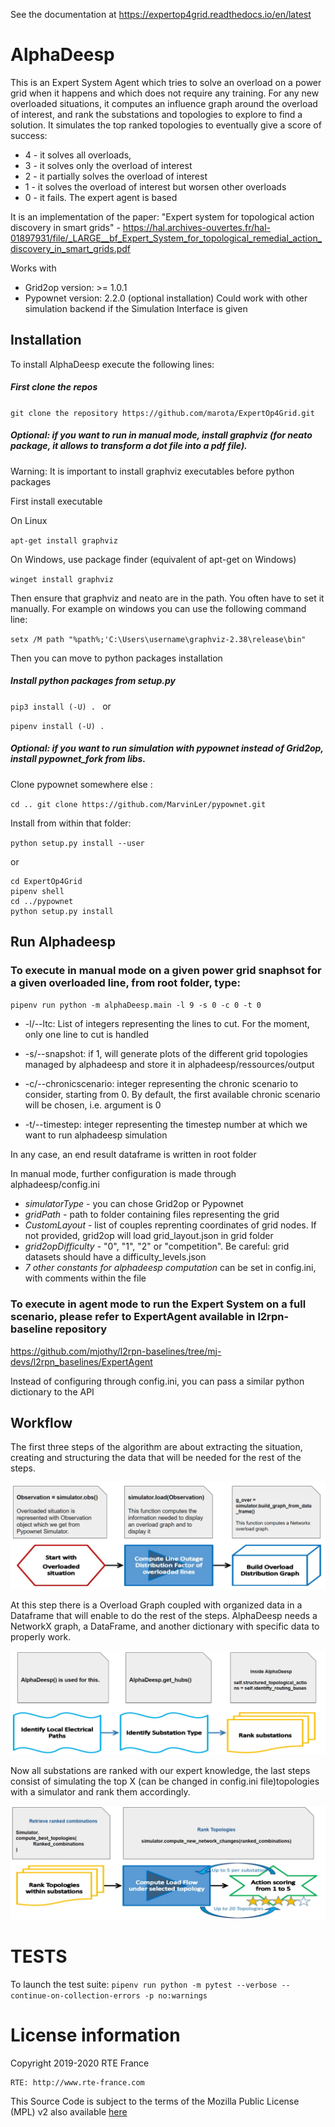 See the documentation at https://expertop4grid.readthedocs.io/en/latest

# AlphaDeesp
This is an Expert System Agent which tries to solve an overload on a power grid when it happens and which does not require any training.
For any new overloaded situations, it computes an influence graph around the overload of interest, and rank the substations and topologies to explore to find a solution.
It simulates the top ranked topologies to eventually give a score of success:
* 4 - it solves all overloads,
* 3 - it solves only the overload of interest
* 2 - it partially solves the overload of interest
* 1 - it solves the overload of interest but worsen other overloads
* 0 - it fails. The expert agent is based

It is an implementation of the paper: "Expert system for topological action discovery in smart grids" - https://hal.archives-ouvertes.fr/hal-01897931/file/_LARGE__bf_Expert_System_for_topological_remedial_action_discovery_in_smart_grids.pdf

Works with 
* Grid2op version: >= 1.0.1
* Pypownet version: 2.2.0 (optional installation)
Could work with other simulation backend if the Simulation Interface is given


## Installation
To install AlphaDeesp execute the following lines: 
##### First clone the repos
`git clone the repository https://github.com/marota/ExpertOp4Grid.git
`

##### Optional: if you want to run in manual mode, install graphviz (for neato package, it allows to transform a dot file into a pdf file). 

Warning: It is important to install graphviz executables before python packages

First install executable

On Linux

`apt-get install graphviz
`

On Windows, use package finder (equivalent of apt-get on Windows)

`winget install graphviz
`

Then ensure that graphviz and neato are in the path. You often have to set it manually. For example on windows you can use the following command line:

`setx /M path "%path%;'C:\Users\username\graphviz-2.38\release\bin"
`

Then you can move to python packages installation


##### Install python packages from setup.py

`pip3 install (-U) .
`
or

`pipenv install (-U) .
`
##### Optional: if you want to run simulation with pypownet instead of Grid2op, install pypownet_fork from libs.

Clone pypownet somewhere else :

`cd ..
git clone https://github.com/MarvinLer/pypownet.git`

Install from within that folder: 

`python setup.py install --user
`

or 

```
cd ExpertOp4Grid
pipenv shell
cd ../pypownet
python setup.py install
```


## Run Alphadeesp

### To execute in **manual mode** on a given power grid snaphsot for a given overloaded line, from root folder, type:
`pipenv run python -m alphaDeesp.main -l 9 -s 0 -c 0 -t 0
`

* -l/--ltc: List of integers representing the lines to cut. For the moment, only one line to cut is handled

* -s/--snapshot: if 1, will generate plots of the different grid topologies managed by alphadeesp and store it in alphadeesp/ressources/output 

* -c/--chronicscenario: integer representing the chronic scenario to consider, starting from 0. By default, the first available chronic scenario will be chosen, i.e. argument is 0

* -t/--timestep: integer representing the timestep number at which we want to run alphadeesp simulation

In any case, an end result dataframe is written in root folder

In manual mode, further configuration is made through alphadeesp/config.ini

* *simulatorType* - you can chose Grid2op or Pypownet
* *gridPath* - path to folder containing files representing the grid
* *CustomLayout* - list of couples reprenting coordinates of grid nodes. If not provided, grid2op will load grid_layout.json in grid folder
* *grid2opDifficulty* - "0", "1", "2" or "competition". Be careful: grid datasets should have a difficulty_levels.json
* *7 other constants for alphadeesp computation* can be set in config.ini, with comments within the file 

### To execute in **agent mode** to run the Expert System on a full scenario, please refer to ExpertAgent available in l2rpn-baseline repository

https://github.com/mjothy/l2rpn-baselines/tree/mj-devs/l2rpn_baselines/ExpertAgent

Instead of configuring through config.ini, you can pass a similar python dictionary to the API
 

## Workflow
The first three steps of the algorithm are about extracting the situation, creating and 
structuring the data that will be needed for the rest of the steps.

![Drag Racing](./alphaDeesp/ressources/first_line_algorithm_es_.png)

At this step there is a Overload Graph coupled with organized data in a Dataframe that will enable to do the rest of the steps.
AlphaDeesp needs a NetworkX graph, a DataFrame, and another dictionary with specific data to properly work.

![Drag Racing](./alphaDeesp/ressources/second_line_algorithm_es_.png)

Now all substations are ranked with our expert knowledge, the last steps consist of simulating the top X 
(can be changed in config.ini file)topologies with a simulator and rank them accordingly. 

![Drag Racing](./alphaDeesp/ressources/third_line_algorithm_es_.png)

# TESTS
To launch the test suite: 
`pipenv run python -m pytest --verbose --continue-on-collection-errors -p no:warnings
`

# License information
Copyright 2019-2020 RTE France

    RTE: http://www.rte-france.com

This Source Code is subject to the terms of the Mozilla Public License (MPL) v2 also available 
[here](https://www.mozilla.org/en-US/MPL/2.0/)
